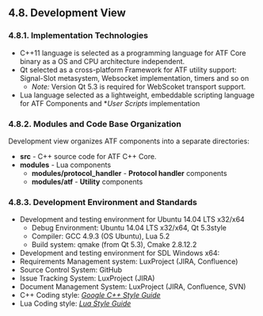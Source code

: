 ## 4.8. Development View

### 4.8.1. Implementation Technologies

- C++11 language is selected as a programming language for ATF Core binary as a OS and CPU architecture independent.
- Qt selected as a cross-platform Framework for ATF utility support: Signal-Slot metasystem, Websocket implementation, timers and so on
  - *Note:* Version Qt 5.3 is required for WebScoket transport support.
- Lua language selected as a lightweight, embeddable scripting language for ATF Components and **User Scripts* implementation

### 4.8.2. Modules and Code Base Organization

Development view organizes ATF components into a separate directories:

- **src** - C++ source code for ATF C++ Core.
- **modules** - Lua components
  - **modules/protocol_handler** - **Protocol handler** components
  - **modules/atf** - **Utility** components

### 4.8.3. Development Environment and Standards
-   Development and testing environment for Ubuntu 14.04 LTS x32/x64
    -   Debug Environment: Ubuntu 14.04 LTS x32/x64, Qt 5.3style
    -   Compiler: GCC 4.9.3 (OS Ubuntu), Lua 5.2
    -   Build system: qmake (from Qt 5.3), Cmake 2.8.12.2
-   Development and testing environment for SDL Windows x64:
-   Requirements Management system: LuxProject (JIRA, Confluence)
-   Source Control System: GitHub
-   Issue Tracking System: LuxProject (JIRA)
-   Document Management System: LuxProject (JIRA, Confluence, SVN)
-   С++ Coding style: [*Google C++ Style Guide*](https://google.github.io/styleguide/cppguide.html)
-   Lua Coding style: [*Lua Style Guide*](http://lua-users.org/wiki/LuaStyleGuide)
